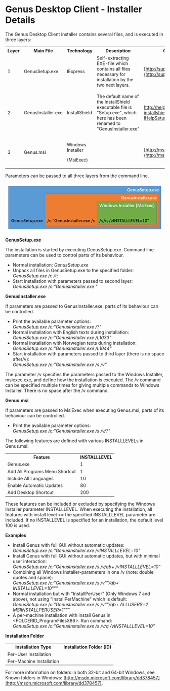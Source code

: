 # Genus Desktop Client - Installer Details

The Genus Desktop Client installer contains several files, and is executed in three layers:

<table style="WIDTH: 100%">

<tbody>

<tr>

<th>Layer</th>

<th>Main File</th>

<th>Technology</th>

<th>Description</th>

<th>Command Line Parameters</th>

</tr>

<tr>

<td>1</td>

<td>GenusSetup.exe</td>

<td>IExpress</td>

<td>Self-extracting EXE-file which contains all files necessary for installation by the two next layers.</td>

<td>

[http://support.microsoft.com/kb/197147](http://support.microsoft.com/kb/197147)

</td>

</tr>

<tr>

<td>2</td>

<td>

GenusInstaller.exe

</td>

<td>InstallShield</td>

<td>

The default name of the InstallShield executable file is "Setup.exe", which here has been renamed to "GenusInstaller.exe"

</td>

<td>

[http://helpnet.flexerasoftware.com / installshield20helplib / Content / helplibrary / IHelpSetup_EXECmdLine.htm](http://helpnet.flexerasoftware.com%20/%20installshield20helplib%20/%20Content%20/%20helplibrary%20/%20IHelpSetup_EXECmdLine.htm)

</td>

</tr>

<tr>

<td>3</td>

<td>

Genus.msi

</td>

<td>

Windows Installer

(MsiExec)

</td>

<td></td>

<td>

[http://msdn.microsoft.com/library/aa367988](http://msdn.microsoft.com/library/aa367988)

</td>

</tr>

</tbody>

</table>

Parameters can be passed to all three layers from the command line.

![ID70039CC1E68842B6.png](media/ID70039CC1E68842B6.png)

**GenusSetup.exe**  

The installation is started by executing GenusSetup.exe. Command line parameters can be used to control parts of its behaviour.

*   Normal installation:  <span style="FONT-STYLE: italic">GenusSetup.exe
*   Unpack all files in GenusSetup.exe to the specified folder:  <span style="FONT-STYLE: italic">GenusSetup.exe /c /t:<FolderPath>
*   Start installation with parameters passed to second layer:  <span style="FONT-STYLE: italic">GenusSetup.exe /c:"GenusInstaller.exe <InstallShield Setup.exe Command Line Parameters>"

**GenusInstaller.exe**

If parameters are passed to GenusInstaller.exe, parts of its behaviour can be controlled.

*   Print the available parameter options:  
    <span style="FONT-STYLE: italic">GenusSetup.exe /c:"GenusInstaller.exe /?"
*   Normal installation with English texts during installation:  
    <span style="FONT-STYLE: italic">GenusSetup.exe /c:"GenusInstaller.exe /L1033"
*   Normal installation with Norwegian texts during installation:  
    <span style="FONT-STYLE: italic">GenusSetup.exe /c:"GenusInstaller.exe /L1044"
*   Start installation with parameters passed to third layer (there is no space after/v):  
    <span style="FONT-STYLE: italic">GenusSetup.exe /c:"GenusInstaller.exe /s /v<Windows Installer Command Line Parameters>"

The parameter /v specifies the parameters passed to the Windows Installer, msiexec.exe, and define how the installation is executed. The /v command can be specified multiple times for giving multiple commands to Windows Installer. There is no space after the /v command.  

**Genus.msi**

If parameters are passed to MsiExec when executing Genus.msi, parts of its behaviour can be controlled.

*   Print the available parameter options:  
    <span style="FONT-STYLE: italic">GenusSetup.exe /c:"GenusInstaller.exe /s /v/?"

The following features are defined with various INSTALLLEVELs in Genus.msi:

<table style="WIDTH: 100%">

<tbody>

<tr>

<th>Feature</th>

<th>INSTALLLEVEL</th>

</tr>

<tr>

<td>Genus.exe</td>

<td>1</td>

</tr>

<tr>

<td>Add All Programs Menu Shortcut</td>

<td>1</td>

</tr>

<tr>

<td>Include All Languages</td>

<td>10</td>

</tr>

<tr>

<td>Enable Automatic Updates</td>

<td>80</td>

</tr>

<tr>

<td>Add Desktop Shortcut</td>

<td>200</td>

</tr>

</tbody>

</table>

These features can be included or excluded by specifying the Windows Installer parameter INSTALLLEVEL. When executing the installation, all features with install level <= the specified INSTALLLEVEL parameter are included. If no INSTALLEVEL is specified for an installation, the default level 100 is used.

**Examples**

*   Install Genus with full GUI without automatic updates:  
    <span style="FONT-STYLE: italic">GenusSetup.exe /c:"GenusInstaller.exe /vINSTALLLEVEL=10"
*   Install Genus with full GUI without automatic updates, but with minimal user interaction:  
    <span style="FONT-STYLE: italic">GenusSetup.exe /c:"GenusInstaller.exe /s /v/qb+ /vINSTALLLEVEL=10"
*   Combining all Windows Installer-parameters in one /v (note: double quotes and space):  
    <span style="FONT-STYLE: italic">GenusSetup.exe /c:"GenusInstaller.exe /s /v""/qb+ INSTALLLEVEL=10"""
*   Normal installation but with "InstallPerUser" (Only Windows 7 and above), not using "InstallPerMachine" which is default:  
    <span style="FONT-STYLE: italic">GenusSetup.exe /c:"GenusInstaller.exe /s /v""/qb+ ALLUSERS=2 MSIINSTALLPERUSER=1"""
*   A per-machine installation with install Genus in <FOLDERID_ProgramFilesX86>. Run command:  
    <span style="FONT-STYLE: italic">GenusSetup.exe /c:"GenusInstaller.exe /s /v/q /vINSTALLLEVEL=10"

**Installation Folder**

<table style="WIDTH: 100%">

<tbody>

<tr>

<th>Installation Type</th>

<th>Installation Folder (ID)</th>

</tr>

<tr>

<td>Per-User Installation</td>

<td><FOLDERID_UserProgramFiles></td>

</tr>

<tr>

<td>Per-Machine Installation</td>

<td><FOLDERID_ProgramFilesX86></td>

</tr>

</tbody>

</table>

For more information on folders in both 32-bit and 64-bit Windows, see Known folders in Windows: [http://msdn.microsoft.com/library/dd378457](http://msdn.microsoft.com/library/dd378457).